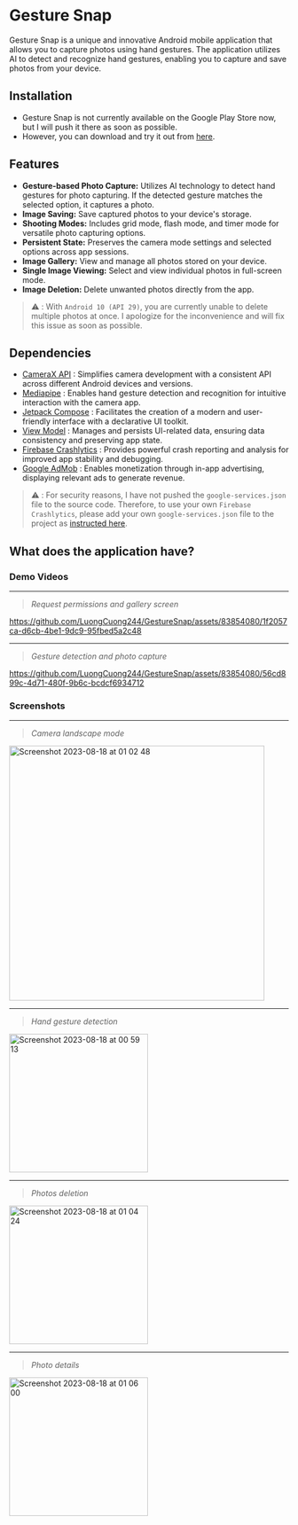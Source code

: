 # Gesture Snap
Gesture Snap is a unique and innovative Android mobile application that allows you to capture photos using hand gestures. The application utilizes AI to detect and recognize hand gestures, enabling you to capture and save photos from your device.
## Installation
- Gesture Snap is not currently available on the Google Play Store now, but I will push it there as soon as possible.
- However, you can download and try it out from [here](https://drive.google.com/file/d/10i1GNjmfv9eY6HOTat7YlQgoTHlcKCqP/view?usp=sharing).

## Features
- **Gesture-based Photo Capture:** Utilizes AI technology to detect hand gestures for photo capturing. If the detected gesture matches the selected option, it captures a photo.
- **Image Saving:** Save captured photos to your device's storage.
- **Shooting Modes:** Includes grid mode, flash mode, and timer mode for versatile photo capturing options.
- **Persistent State:** Preserves the camera mode settings and selected options across app sessions.
- **Image Gallery:** View and manage all photos stored on your device.
- **Single Image Viewing:** Select and view individual photos in full-screen mode.
- **Image Deletion:** Delete unwanted photos directly from the app.
> :warning: : With `Android 10 (API 29)`, you are currently unable to delete multiple photos at once. I apologize for the inconvenience and will fix this issue as soon as possible.

## Dependencies
- [CameraX API](https://developer.android.com/training/camerax) : Simplifies camera development with a consistent API across different Android devices and versions.
- [Mediapipe](https://developers.google.com/mediapipe/solutions/vision/gesture_recognizer) : Enables hand gesture detection and recognition for intuitive interaction with the camera app.
- [Jetpack Compose](https://developer.android.com/jetpack/compose/documentation) : Facilitates the creation of a modern and user-friendly interface with a declarative UI toolkit.
- [View Model](https://developer.android.com/topic/libraries/architecture/viewmodel) : Manages and persists UI-related data, ensuring data consistency and preserving app state.
- [Firebase Crashlytics](https://firebase.google.com/docs/crashlytics) : Provides powerful crash reporting and analysis for improved app stability and debugging.
- [Google AdMob](https://developers.google.com/admob) : Enables monetization through in-app advertising, displaying relevant ads to generate revenue.
  
> ⚠️ : For security reasons, I have not pushed the `google-services.json` file to the source code.
> Therefore, to use your own `Firebase Crashlytics`, please add your own `google-services.json` file to the project as [instructed here](https://firebase.google.com/docs/android/setup).

## What does the application have?
### Demo Videos
----------------
> *Request permissions and gallery screen*

https://github.com/LuongCuong244/GestureSnap/assets/83854080/1f2057ca-d6cb-4be1-9dc9-95fbed5a2c48

----------------
> *Gesture detection and photo capture*

https://github.com/LuongCuong244/GestureSnap/assets/83854080/56cd899c-4d71-480f-9b6c-bcdcf6934712

### Screenshots
----------------
> *Camera landscape mode*
<img width="460" alt="Screenshot 2023-08-18 at 01 02 48" src="https://github.com/LuongCuong244/GestureSnap/assets/83854080/c3b50e10-4034-4938-bf47-798fb3984926">


----------------
> *Hand gesture detection*
<img width="250" alt="Screenshot 2023-08-18 at 00 59 13" src="https://github.com/LuongCuong244/GestureSnap/assets/83854080/2424eb57-0c71-4a31-8624-b9f82c7d54e3">


----------------
> *Photos deletion*
<img width="250" alt="Screenshot 2023-08-18 at 01 04 24" src="https://github.com/LuongCuong244/GestureSnap/assets/83854080/48b06298-59fc-4dd9-ab0b-a8357cbc21ef">


----------------
> *Photo details*
<img width="250" alt="Screenshot 2023-08-18 at 01 06 00" src="https://github.com/LuongCuong244/GestureSnap/assets/83854080/997357df-6deb-47e5-8152-831149fdf349">
